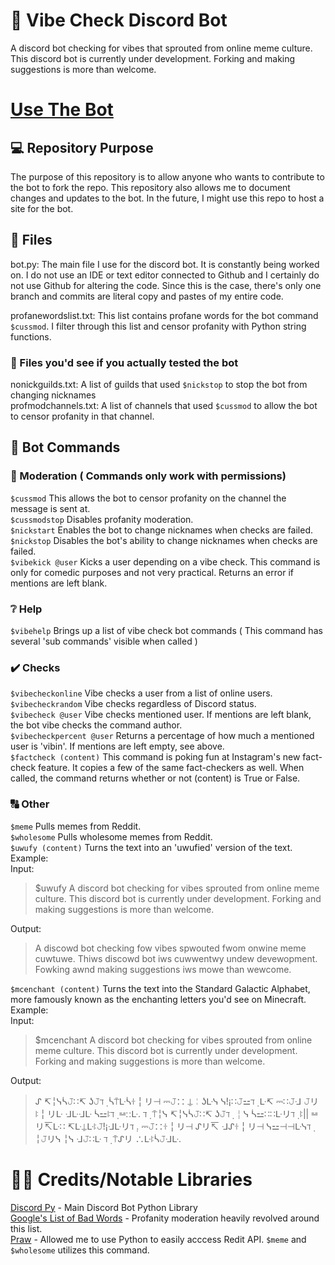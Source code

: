 # 🤖 Vibe Check Discord Bot
A discord bot checking for vibes that sprouted from online meme culture. This discord bot is currently under development. Forking and making suggestions is more than welcome.

# [Use The Bot](https://discordapp.com/api/oauth2/authorize?client_id=646954861249691650&permissions=8&scope=bot)

## 💻 Repository Purpose
The purpose of this repository is to allow anyone who wants to contribute to  the bot to fork the repo. This repository also allows me to document changes and updates to the bot. In the future, I might use this repo to host a site for the bot.

## 📁 Files
bot.py: The main file I use for the discord bot. It is constantly being worked on. I do not use an IDE or text editor connected to Github and I certainly do not use Github for altering the code. Since this is the case, there's only one branch and commits are literal copy and pastes of my entire code.

profanewordslist.txt: This list contains profane words for the bot command `$cussmod`. I filter through this list and censor profanity with Python string functions.

### 📃 Files you'd see if you actually tested the bot
nonickguilds.txt: A list of guilds that used `$nickstop` to stop the bot from changing nicknames\
profmodchannels.txt: A list of channels that used `$cussmod` to allow the bot to censor profanity in that channel.

## 📑 Bot Commands

### 🔨 Moderation ( Commands only work with permissions)
` $cussmod ` This allows the bot to censor profanity on the channel the message is sent at.\
` $cussmodstop ` Disables profanity moderation.\
` $nickstart ` Enables the bot to change nicknames when checks are failed.\
` $nickstop ` Disables the bot's ability to change nicknames when checks are failed.\
` $vibekick @user ` Kicks a user depending on a vibe check. This command is only for comedic purposes and not very practical. Returns an error if mentions are left blank.

### ❔ Help
` $vibehelp ` Brings up a list of vibe check bot commands ( This command has several 'sub commands' visible when called )

### ✔️ Checks
` $vibecheckonline ` Vibe checks a user from a list of online users.\
` $vibecheckrandom ` Vibe checks regardless of Discord status.\
` $vibecheck @user ` Vibe checks mentioned user. If mentions are left blank, the bot vibe checks the command author.\
` $vibecheckpercent @user ` Returns a percentage of how much a mentioned user is 'vibin'. If mentions are left empty, see above.\
` $factcheck (content) ` This command is poking fun at Instagram's new fact-check feature. It copies a few of the same fact-checkers as well. When called, the command returns whether or not (content) is True or False.

### 🔠 Other
` $meme ` Pulls memes from Reddit.\
` $wholesome ` Pulls wholesome memes from Reddit.\
` $uwufy (content) ` Turns the text into an 'uwufied' version of the text.\
Example:\
  Input:
> $uwufy A discord bot checking for vibes sprouted from online meme culture. This discord bot is currently under development. Forking and making suggestions is more than welcome.

  Output:
> A discowd bot checking fow vibes spwouted fwom onwine meme cuwtuwe. Thiws discowd bot iws cuwwentwy undew devewopment. Fowking awnd making suggestions iws mowe than wewcome.

` $mcenchant (content) ` Turns the text into the Standard Galactic Alphabet, more famously known as the enchanting letters you'd see on Minecraft.\
Example:\
  Input:
> $mcenchant A discord bot checking for vibes sprouted from online meme culture. This discord bot is currently under development. Forking and making suggestions is more than welcome.

  Output:
> ᔑ ↸╎ᓭᓵ𝙹∷↸ ʖ𝙹ℸ ̣  ᓵ⍑ᒷᓵꖌ╎リ⊣ ⎓𝙹∷ ⍊╎ʖᒷᓭ ᓭ!¡∷𝙹⚍ℸ ̣ ᒷ↸ ⎓∷𝙹ᒲ 𝙹リꖎ╎リᒷ ᒲᒷᒲᒷ ᓵ⚍ꖎℸ ̣ ⚍∷ᒷ. ℸ ̣ ⍑╎ᓭ ↸╎ᓭᓵ𝙹∷↸ ʖ𝙹ℸ ̣  ╎ᓭ ᓵ⚍∷∷ᒷリℸ ̣ ꖎ|| ⚍リ↸ᒷ∷ ↸ᒷ⍊ᒷꖎ𝙹!¡ᒲᒷリℸ ̣. ⎓𝙹∷ꖌ╎リ⊣ ᔑリ↸ ᒲᔑꖌ╎リ⊣ ᓭ⚍⊣⊣ᒷᓭℸ ̣ ╎𝙹リᓭ ╎ᓭ ᒲ𝙹∷ᒷ ℸ ̣ ⍑ᔑリ ∴ᒷꖎᓵ𝙹ᒲᒷ.

# 🙌🏼 Credits/Notable Libraries
[Discord Py](https://discordpy.readthedocs.io/en/latest/) - Main Discord Bot Python Library \
[Google's List of Bad Words](https://github.com/RobertJGabriel/Google-profanity-words/blob/master/list.txt) - Profanity moderation heavily revolved around this list. \
[Praw](https://pypi.org/project/praw/) - Allowed me to use Python to easily acccess Redit API. `$meme` and `$wholesome` utilizes this command.

